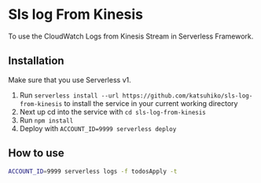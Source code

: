 # Sls log From Kinesis

To use the CloudWatch Logs from Kinesis Stream in Serverless Framework.

## Installation

Make sure that you use Serverless v1.

1. Run `serverless install --url https://github.com/katsuhiko/sls-log-from-kinesis` to install the service in your current working directory
2. Next up cd into the service with `cd sls-log-from-kinesis`
3. Run `npm install`
4. Deploy with `ACCOUNT_ID=9999 serverless deploy`

## How to use

```bash
ACCOUNT_ID=9999 serverless logs -f todosApply -t
```
